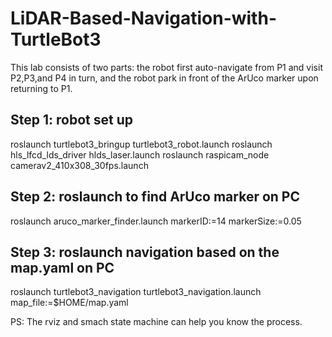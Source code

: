 # LiDAR-Based-Navigation-with-TurtleBot3
This lab consists of two parts: the robot first auto-navigate from P1 and visit P2,P3,and P4 in turn, and the robot park in front of the ArUco marker upon returning to P1. 
## Step 1: robot set up
roslaunch turtlebot3_bringup turtlebot3_robot.launch
roslaunch hls_lfcd_lds_driver hlds_laser.launch
roslaunch raspicam_node camerav2_410x308_30fps.launch 
## Step 2: roslaunch to find ArUco marker on PC
roslaunch aruco_marker_finder.launch markerID:=14 markerSize:=0.05
## Step 3: roslaunch navigation based on the map.yaml on PC
roslaunch turtlebot3_navigation turtlebot3_navigation.launch map_file:=$HOME/map.yaml

PS: The rviz and smach state machine can help you know the process.
